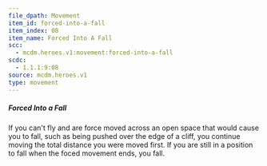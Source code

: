 ```yaml
---
file_dpath: Movement
item_id: forced-into-a-fall
item_index: 08
item_name: Forced Into A Fall
scc:
  - mcdm.heroes.v1:movement:forced-into-a-fall
scdc:
  - 1.1.1:9:08
source: mcdm.heroes.v1
type: movement
---
```


##### Forced Into a Fall

If you can't fly and are force moved across an open space that would cause you to fall, such as being pushed over the edge of a cliff, you continue moving the total distance you were moved first. If you are still in a position to fall when the foced movement ends, you fall.
